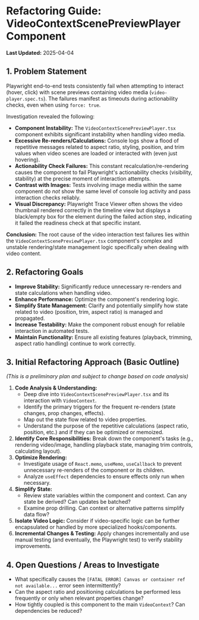 # Refactoring Guide: VideoContextScenePreviewPlayer Component

**Last Updated:** 2025-04-04

## 1. Problem Statement

Playwright end-to-end tests consistently fail when attempting to interact (hover, click) with scene previews containing video media (`video-player.spec.ts`). The failures manifest as timeouts during actionability checks, even when using `force: true`.

Investigation revealed the following:

*   **Component Instability:** The `VideoContextScenePreviewPlayer.tsx` component exhibits significant instability when handling video media.
*   **Excessive Re-renders/Calculations:** Console logs show a flood of repetitive messages related to aspect ratio, styling, position, and trim values when video scenes are loaded or interacted with (even just hovering).
*   **Actionability Check Failures:** This constant recalculation/re-rendering causes the component to fail Playwright's actionability checks (visibility, stability) at the precise moment of interaction attempts.
*   **Contrast with Images:** Tests involving image media within the same component do *not* show the same level of console log activity and pass interaction checks reliably.
*   **Visual Discrepancy:** Playwright Trace Viewer often shows the video thumbnail rendered correctly in the timeline view but displays a black/empty box for the element during the failed action step, indicating it failed the readiness check at that specific instant.

**Conclusion:** The root cause of the video interaction test failures lies within the `VideoContextScenePreviewPlayer.tsx` component's complex and unstable rendering/state management logic specifically when dealing with video content.

## 2. Refactoring Goals

*   **Improve Stability:** Significantly reduce unnecessary re-renders and state calculations when handling video.
*   **Enhance Performance:** Optimize the component's rendering logic.
*   **Simplify State Management:** Clarify and potentially simplify how state related to video (position, trim, aspect ratio) is managed and propagated.
*   **Increase Testability:** Make the component robust enough for reliable interaction in automated tests.
*   **Maintain Functionality:** Ensure all existing features (playback, trimming, aspect ratio handling) continue to work correctly.

## 3. Initial Refactoring Approach (Basic Outline)

*(This is a preliminary plan and subject to change based on code analysis)*

1.  **Code Analysis & Understanding:**
    *   Deep dive into `VideoContextScenePreviewPlayer.tsx` and its interaction with `VideoContext`.
    *   Identify the primary triggers for the frequent re-renders (state changes, prop changes, effects).
    *   Map out the state flow related to video properties.
    *   Understand the purpose of the repetitive calculations (aspect ratio, position, etc.) and if they can be optimized or memoized.
2.  **Identify Core Responsibilities:** Break down the component's tasks (e.g., rendering video/image, handling playback state, managing trim controls, calculating layout).
3.  **Optimize Rendering:**
    *   Investigate usage of `React.memo`, `useMemo`, `useCallback` to prevent unnecessary re-renders of the component or its children.
    *   Analyze `useEffect` dependencies to ensure effects only run when necessary.
4.  **Simplify State:**
    *   Review state variables within the component and context. Can any state be derived? Can updates be batched?
    *   Examine prop drilling. Can context or alternative patterns simplify data flow?
5.  **Isolate Video Logic:** Consider if video-specific logic can be further encapsulated or handled by more specialized hooks/components.
6.  **Incremental Changes & Testing:** Apply changes incrementally and use manual testing (and eventually, the Playwright test) to verify stability improvements.

## 4. Open Questions / Areas to Investigate

*   What specifically causes the `[FATAL ERROR] Canvas or container ref not available...` error seen intermittently?
*   Can the aspect ratio and positioning calculations be performed less frequently or only when relevant properties change?
*   How tightly coupled is this component to the main `VideoContext`? Can dependencies be reduced? 